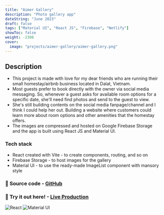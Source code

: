 ```yaml
---
title: "Aimer Gallery"
description: "Photo gallery app"
dateString: "June 2023"
draft: false
tags: ["Material UI", "React JS", "Firebase", "Netlify"]
showToc: false
weight: -2306
cover:
  image: "projects/aimer-gallery/aimer-gallery.png"
---
```


## Description

- This project is made with love for my dear friends who are running their small homestay/airbnb business located in Dalat, Vietnam.
- Most guests prefer to book directly with the owner via social media messaging. So, whenever a guest asks for available room options for a specific date, she'll need find photos and send to the guest to view.
- She's still building contents on the social media fanpage/channel and I think I could help her out. Building a website where customers could learn more about room options and other amenities that the homestay offers.
- The images are compressed and hosted on Google Firebase Storage and the app is built using React JS and Material UI.

### Tech stack

- React created with Vite - to create components, routing, and so on
- Firebase Storage - to host images for the gallery
- Material UI - to use the ready-made ImageList component with mansory style

### 🔗 Source code - [GitHub](https://github.com/vivo1310/aimer-gallery)

### 🔗 Try it out here! - [Live Production](https://aimer-gallery.netlify.app/)

<!-- ### Screenshots
![Home](/projects/aimer-booking/aimer-booking-notes.png) -->

![React](https://img.shields.io/badge/React-20232A?style=for-the-badge&logo=react&logoColor=61DAFB)
![Material UI](https://img.shields.io/badge/Material--UI-0081CB?style=for-the-badge&logo=material-ui&logoColor=white)
